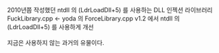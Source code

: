 2010년쯤 작성했던 ntdll 의 (LdrLoadDll+5) 를 사용하는 DLL 인젝션 라이브러리
<br>
FuckLibrary.cpp <- yoda 의 ForceLibrary.cpp v1.2 에서 ntdll 의 (LdrLoadDll+5) 를 사용하게 개선
<br><br>
지금은 사용하지 않는 과거의 유물이다.
